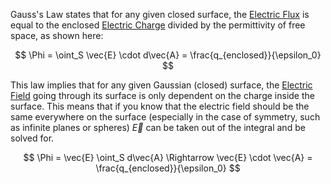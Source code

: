 Gauss's Law states that for any given closed surface, the [Electric Flux](electric%20flux.md) is equal to the enclosed [Electric Charge](electric%20charge.md) divided by the permittivity of free space, as shown here:

$$
\Phi = \oint_S \vec{E} \cdot d\vec{A} = \frac{q_{enclosed}}{\epsilon_0}
$$

This law implies that for any given Gaussian (closed) surface, the [Electric Field](electric%20field.md) going through its surface is only dependent on the charge inside the surface. This means that if you know that the electric field should be the same everywhere on the surface (especially in the case of symmetry, such as infinite planes or spheres) $\vec{E}$ can be taken out of the integral and be solved for.

$$
\Phi = \vec{E} \oint_S d\vec{A} \Rightarrow \vec{E} \cdot \vec{A} = \frac{q_{enclosed}}{\epsilon_0}
$$


